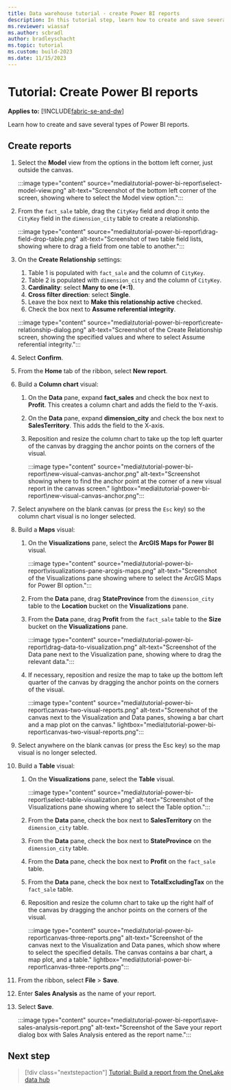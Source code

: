 ```yaml
---
title: Data warehouse tutorial - create Power BI reports
description: In this tutorial step, learn how to create and save several types of Power BI reports with the data you ingested in earlier tutorial steps.
ms.reviewer: wiassaf
ms.author: scbradl
author: bradleyschacht
ms.topic: tutorial
ms.custom: build-2023
ms.date: 11/15/2023
---
```


# Tutorial: Create Power BI reports

**Applies to:** [!INCLUDE[fabric-se-and-dw](includes/applies-to-version/fabric-se-and-dw.md)]

Learn how to create and save several types of Power BI reports.

## Create reports

1. Select the **Model** view from the options in the bottom left corner, just outside the canvas.

   :::image type="content" source="media\tutorial-power-bi-report\select-model-view.png" alt-text="Screenshot of the bottom left corner of the screen, showing where to select the Model view option.":::

1. From the `fact_sale` table, drag the `CityKey` field and drop it onto the `CityKey` field in the `dimension_city` table to create a relationship.

   :::image type="content" source="media\tutorial-power-bi-report\drag-field-drop-table.png" alt-text="Screenshot of two table field lists, showing where to drag a field from one table to another.":::

1. On the **Create Relationship** settings:

   1. Table 1 is populated with `fact_sale` and the column of `CityKey`.
   1. Table 2 is populated with `dimension_city` and the column of `CityKey`.
   1. **Cardinality**: select **Many to one (\*:1)**.
   1. **Cross filter direction**: select **Single**.
   1. Leave the box next to **Make this relationship active** checked.
   1. Check the box next to **Assume referential integrity**.

   :::image type="content" source="media\tutorial-power-bi-report\create-relationship-dialog.png" alt-text="Screenshot of the Create Relationship screen, showing the specified values and where to select Assume referential integrity.":::

1. Select **Confirm**.

1. From the **Home** tab of the ribbon, select **New report**.

1. Build a **Column chart** visual:

   1. On the **Data** pane, expand **fact_sales** and check the box next to **Profit**. This creates a column chart and adds the field to the Y-axis.
   1. On the **Data** pane, expand **dimension_city** and check the box next to **SalesTerritory**. This adds the field to the X-axis.
   1. Reposition and resize the column chart to take up the top left quarter of the canvas by dragging the anchor points on the corners of the visual.

      :::image type="content" source="media\tutorial-power-bi-report\new-visual-canvas-anchor.png" alt-text="Screenshot showing where to find the anchor point at the corner of a new visual report in the canvas screen." lightbox="media\tutorial-power-bi-report\new-visual-canvas-anchor.png":::

1. Select anywhere on the blank canvas (or press the `Esc` key) so the column chart visual is no longer selected.

1. Build a **Maps** visual:

   1. On the **Visualizations** pane, select the **ArcGIS Maps for Power BI** visual.

      :::image type="content" source="media\tutorial-power-bi-report\visualizations-pane-arcgis-maps.png" alt-text="Screenshot of the Visualizations pane showing where to select the ArcGIS Maps for Power BI option.":::

   1. From the **Data** pane, drag **StateProvince** from the `dimension_city` table to the **Location** bucket on the **Visualizations** pane.
   1. From the **Data** pane, drag **Profit** from the `fact_sale` table to the **Size** bucket on the **Visualizations** pane.

      :::image type="content" source="media\tutorial-power-bi-report\drag-data-to-visualization.png" alt-text="Screenshot of the Data pane next to the Visualization pane, showing where to drag the relevant data.":::

   1. If necessary, reposition and resize the map to take up the bottom left quarter of the canvas by dragging the anchor points on the corners of the visual.

      :::image type="content" source="media\tutorial-power-bi-report\canvas-two-visual-reports.png" alt-text="Screenshot of the canvas next to the Visualization and Data panes, showing a bar chart and a map plot on the canvas." lightbox="media\tutorial-power-bi-report\canvas-two-visual-reports.png":::

1. Select anywhere on the blank canvas (or press the Esc key) so the map visual is no longer selected.

1. Build a **Table** visual:

   1. On the **Visualizations** pane, select the **Table** visual.

      :::image type="content" source="media\tutorial-power-bi-report\select-table-visualization.png" alt-text="Screenshot of the Visualizations pane showing where to select the Table option.":::

   1. From the **Data** pane, check the box next to **SalesTerritory** on the `dimension_city` table.
   1. From the **Data** pane, check the box next to **StateProvince** on the `dimension_city` table.
   1. From the **Data** pane, check the box next to **Profit** on the `fact_sale` table.
   1. From the **Data** pane, check the box next to **TotalExcludingTax** on the `fact_sale` table.
   1. Reposition and resize the column chart to take up the right half of the canvas by dragging the anchor points on the corners of the visual.

      :::image type="content" source="media\tutorial-power-bi-report\canvas-three-reports.png" alt-text="Screenshot of the canvas next to the Visualization and Data panes, which show where to select the specified details. The canvas contains a bar chart, a map plot, and a table." lightbox="media\tutorial-power-bi-report\canvas-three-reports.png":::

1. From the ribbon, select **File** > **Save**.

1. Enter **Sales Analysis** as the name of your report.

1. Select **Save**.

   :::image type="content" source="media\tutorial-power-bi-report\save-sales-analysis-report.png" alt-text="Screenshot of the Save your report dialog box with Sales Analysis entered as the report name.":::

## Next step

> [!div class="nextstepaction"]
> [Tutorial: Build a report from the OneLake data hub](tutorial-build-report-onelake-data-hub.md)
